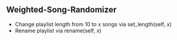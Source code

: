 ## Weighted-Song-Randomizer


* Change playlist length from 10 to x songs via set_length(self, x)
* Rename playlist via rename(self, x)
